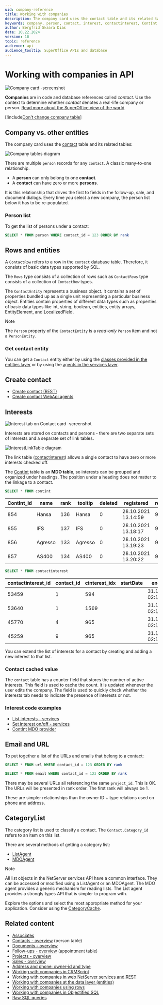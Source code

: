 ```yaml
---
uid: company-reference
title: Working with companies
description: The company card uses the contact table and its related tables. There are multiple person records for any contact.
keywords: company, person, contact, interest, contactinterest, ContInt
author: Bergfrid Skaara Dias
date: 10.22.2024
version: 10
topic: reference
audience: api
audience_tooltip: SuperOffice APIs and database
---
```


# Working with companies in API

![Company card -screenshot][img2]

**Companies** are in code and database references called *contact*. Use the context to determine whether *contact* denotes a real-life company or person. [Read more about the SuperOffice view of the world][31].

[!include[Don't change company table](../../includes/warn-company-table.md)]

## Company vs. other entities

The company card uses the [contact][1] table and its related tables:

![Company tables diagram][img1]

There are multiple `person` records for any `contact`. A classic many-to-one relationship.

* A **person** can only belong to one **contact**.
* A **contact** can have zero or more **persons**.

It is this relationship that drives the first to fields in the follow-up, sale, and document dialogs. Every time you select a new company, the person list below it has to be re-populated.

### Person list

To get the list of persons under a contact:

```sql
SELECT * FROM person WHERE contact_id = 123 ORDER BY rank
```

## Rows and entities

A `ContactRow` refers to a row in the `contact` database table. Therefore, it consists of basic data types supported by SQL.

The `Rows` type consists of a collection of rows such as `ContactRows` type consists of a collection of `ContactRow` types.

The `ContactEntity` represents a business object. It contains a set of properties bundled up as a single unit representing a particular business object. Entities contain properties of different data types such as properties of basic data types like int, string, boolean, entities, entity arrays, EntityElement, and LocalizedField.

> [!NOTE]
> The `Person` property of the `ContactEntity` is a *read-only* `Person` item and not a `PersonEntity`.

### Get contact entity

You can get a `Contact` entity either by using the [classes provided in the entities layer][21] or by using the [agents in the services layer][13].

## Create contact

* [Create contact (REST)][11]
* [Create contact WebApi agents][12]

## Interests

![Interest tab on Contact card -screenshot][img3]

Interests are stored on contacts and persons - there are two separate sets of interests and a separate set of link tables.

![InterestLinkTable diagram][img4]

The link table ([contactinterest][3]) allows a single contact to have zero or more interests checked off.

The [ContInt][2] table is an **MDO table**, so interests can be grouped and organized under headings. The position under a heading does not matter to the linkage to a contact.

```sql
SELECT * FROM contint
```

| ContInt_id | name | rank | tooltip | deleted | registered | registered_associate_id |
|---|---|---|---|---|---|---|
| 854 | Hansa | 136 | Hansa | 0 | 28.10.2021 13.14:59 | 94 |
| 855 | IFS | 137 | IFS | 0 | 28.10.2021 13.18:17 | 94 |
| 856 | Agresso | 133 | Agresso | 0 | 28.10.2021 13.19:23 | 94 |
| 857 | AS400 | 134 | AS400 | 0 | 28.10.2021 13.20:22 | 94 |

```sql
SELECT * FROM contactinterest
```

| contactinterest_id | contact_id | cinterest_idx | startDate | endDate | flags | registered |
|---|---|---|---|---|---|---|
| 53459 | 1 | 594 | | 31.12.2021 02:13:49 | 0 | 28.10.2021 13.14:59 |
| 53640 | 1 | 1569 | | 31.12.2021 02:13:49 | 0 | 28.10.2021 13.14:59 |
| 45770 | 4 | 965 | | 31.12.2021 02:13:49| 0 | 28.10.2021 13.14:59 |
| 45259 | 9 | 965 | | 31.12.2021 02:13:49| 0 | 28.10.2021 13.14:59 |

You can extend the list of interests for a contact by creating and adding a new interest to that list.

### Contact cached value

The `contact` table has a counter field that stores the number of active interests. This field is used to cache the count. It is updated whenever the user edits the company. The field is used to quickly check whether the interests tab needs to indicate the presence of interests or not.

### Interest code examples

* [List interests - services][16]
* [Set interest on/off - services][17]
* [ContInt MDO provider][4]

## Email and URL

To put together a list of the URLs and emails that belong to a contact:

```sql
SELECT * FROM url WHERE contact_id = 123 ORDER BY rank

SELECT * FROM email WHERE contact_id = 123 ORDER BY rank
```

There may be several URLs all referencing the same `project_id`. This is OK. The URLs will be presented in rank order. The first rank will always be 1.

These are simpler relationships than the owner ID + type relations used on phone and address.

## CategoryList

The category list is used to classify a contact. The `Contact.Category_id` refers to an item on this list.

There are several methods of getting a category list:

* [ListAgent][14]
* [MDOAgent][15]

> [!NOTE]
> All list objects in the NetServer services API have a common interface. They can be accessed or modified using a ListAgent or an MDOAgent. The MDO agent provides a generic mechanism for reading lists. The List agent provides a strongly types API that is simpler to program with.

Explore the options and select the most appropriate method for your application. Consider using the [CategoryCache][29].

## Related content

* [Associates][33]
* [Contacts - overview][5] (person table)
* [Documents - overview][6]
* [Follow-ups - overview][7] (appointment table)
* [Projects - overview][8]
* [Sales - overview][9]
* [Address and phone: owner-id and type][30]
* [Working with companies in CRMScript][32]
* [Working with companies in web NetServer services and REST][10]
* [Working with companies at the data layer (entities)][20]
* [Working with companies using rows][25]
* [Working with companies in Objectified SQL][26]
* [Raw SQL queries][27]

<!-- Referenced links -->
[1]: ../../database/tables/contact.md
[2]: ../../database/tables/contint.md
[3]: ../../database/tables/contactinterest.md
[4]: ../../api/mdo-providers/reference/ContInt.md

[5]: ../../contact/index.yml
[6]: ../../document/index.yml
[7]: ../../diary/index.yml
[8]: ../../project/index.yml
[9]: ../../sale/index.yml

[10]: ../../api/web-services/howto/company/index.md
[11]: ../../api/web-services/howto/company/create-contact-rest.md
[12]: ../../api/web-services/howto/company/create-contact-webapi-agents.md
[13]: ../../api/web-services/howto/company/get-contact-via-services-layer.md
[14]: ../../api/web-services/howto/company/get-catlist-listagent.md
[15]: ../../api/web-services/howto/company/get-catlist-mdoagent.md
[16]: ../../api/web-services/howto/company/get-interests-for-contact-services.md
[17]: ../../api/web-services/howto/company/set-interest-on-off-services.md

[20]: ../../api/entities/howto/company/index.md
[21]: ../../api/entities/howto/company/get-contact-via-entities-layer.md
[25]: ../../api/rows/howto/company/index.md
[26]: ../../api/osql/howto/company/index.md
[27]: ../../api/sql/howto/company/index.md

[29]: ../../api/caching/category-cache.md

[30]: ../../globalization-and-localization/address/index.md
[31]: ../../automation/crmscript/overview/index.md
[32]: ../../automation/crmscript/howto/company/index.md
[33]: ../../contact/reference/index.md#associate

<!-- Referenced images -->
[img1]: media/so-contact.gif
[img2]: media/company-card.png
[img3]: media/contact-interests.png
[img4]: media/interestlink-table.png
